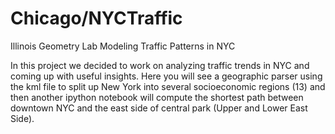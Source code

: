 # Chicago/NYCTraffic
Illinois Geometry Lab
Modeling Traffic Patterns in NYC

In this project we decided to work on analyzing traffic trends in NYC and coming up with useful insights. Here you will see a geographic parser using the kml file to split up New York into several socioeconomic regions (13) and then another ipython notebook will compute the shortest path between downtown NYC and the east side of central park (Upper and Lower East Side). 

